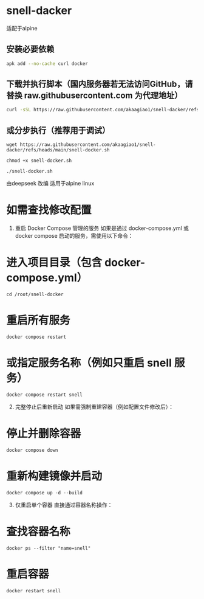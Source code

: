 # snell-dacker
适配于alpine

## 安装必要依赖
```bash
apk add --no-cache curl docker
```
## 下载并执行脚本（国内服务器若无法访问GitHub，请替换 raw.githubusercontent.com 为代理地址）
```bash
curl -sSL https://raw.githubusercontent.com/akaagiao1/snell-dacker/refs/heads/main/snell-docker.sh | sh -
```
## 或分步执行（推荐用于调试）
```
wget https://raw.githubusercontent.com/akaagiao1/snell-dacker/refs/heads/main/snell-docker.sh
```
```
chmod +x snell-docker.sh
```
```
./snell-docker.sh
```

由deepseek 改编 适用于alpine linux 
# 如需查找修改配置

1. 重启 Docker Compose 管理的服务
如果是通过 docker-compose.yml 或 docker compose 启动的服务，需使用以下命令：

# 进入项目目录（包含 docker-compose.yml）
```
cd /root/snell-docker
```
# 重启所有服务
```
docker compose restart
```

# 或指定服务名称（例如只重启 snell 服务）
```
docker compose restart snell
```
2. 完整停止后重新启动
如果需强制重建容器（例如配置文件修改后）：


# 停止并删除容器
```
docker compose down
```
# 重新构建镜像并启动
```
docker compose up -d --build
```
3. 仅重启单个容器
直接通过容器名称操作：

# 查找容器名称
```
docker ps --filter "name=snell"
```
# 重启容器
```
docker restart snell
```

